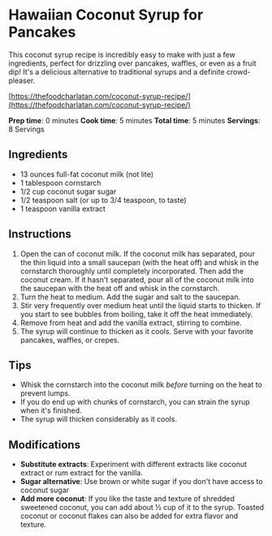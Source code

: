 # Hawaiian Coconut Syrup for Pancakes

This coconut syrup recipe is incredibly easy to make with just a few ingredients, perfect for drizzling over pancakes, waffles, or even as a fruit dip! It's a delicious alternative to traditional syrups and a definite crowd-pleaser.

[https://thefoodcharlatan.com/coconut-syrup-recipe/](https://thefoodcharlatan.com/coconut-syrup-recipe/)

**Prep time**: 0 minutes
**Cook time**: 5 minutes
**Total time**: 5 minutes
**Servings**: 8 Servings

## Ingredients

- 13 ounces full-fat coconut milk (not lite)
- 1 tablespoon cornstarch
- 1/2 cup coconut sugar sugar
- 1/2 teaspoon salt (or up to 3/4 teaspoon, to taste)
- 1 teaspoon vanilla extract

## Instructions

1.  Open the can of coconut milk. If the coconut milk has separated, pour the thin liquid into a small saucepan (with the heat off) and whisk in the cornstarch thoroughly until completely incorporated. Then add the coconut cream. If it hasn't separated, pour all of the coconut milk into the saucepan with the heat off and whisk in the cornstarch.
2.  Turn the heat to medium. Add the sugar and salt to the saucepan.
3.  Stir very frequently over medium heat until the liquid starts to thicken. If you start to see bubbles from boiling, take it off the heat immediately.
4.  Remove from heat and add the vanilla extract, stirring to combine.
5.  The syrup will continue to thicken as it cools. Serve with your favorite pancakes, waffles, or crepes.

## Tips

- Whisk the cornstarch into the coconut milk _before_ turning on the heat to prevent lumps.
- If you do end up with chunks of cornstarch, you can strain the syrup when it's finished.
- The syrup will thicken considerably as it cools.

## Modifications

- **Substitute extracts**: Experiment with different extracts like coconut extract or rum extract for the vanilla.
- **Sugar alternative**: Use brown or white sugar if you don't have access to coconut sugar
- **Add more coconut**: If you like the taste and texture of shredded sweetened coconut, you can add about ½ cup of it to the syrup. Toasted coconut or coconut flakes can also be added for extra flavor and texture.

